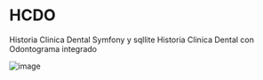 # HCDO
Historia Clinica Dental Symfony y sqllite
Historia Clinica Dental con Odontograma integrado

![image](https://github.com/Cesar312B/HCDO/assets/86753747/436842d2-36e1-4013-8f88-a9385147416c)




